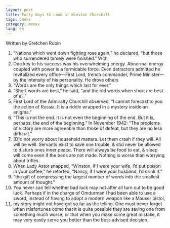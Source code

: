 ```yaml
---
layout: post
title: Forty Ways to Look at Winston Churchill
tags: books
category: memex
lang: en
---
```


Written by Gretchen Rubin

1. “Nations which went down fighting rose again,” he declared, “but those who surrendered tamely were finished.” With
2. One key to his success was his overwhelming energy. Abnormal energy coupled with power is a formidable force. Even detractors admitted he revitalized every office—First Lord, trench commander, Prime Minister—by the intensity of his personality. He drove others
3. “Words are the only things which last for ever.”
4. “Short words are best,” he said, “and the old words when short are best of all.”
5. First Lord of the Admiralty Churchill observed, “I cannot forecast to you the action of Russia. It is a riddle wrapped in a mystery inside an enigma.”
6. “This is not the end. It is not even the beginning of the end. But it is, perhaps, the end of the beginning.” In November 1942: “The problems of victory are more agreeable than those of defeat, but they are no less difficult.”
7. [D]o not worry about household matters. Let them crash if they will. All will be well. Servants exist to save one trouble, & shd never be allowed to disturb ones inner peace. There will always be food to eat, & sleep will come even if the beds are not made. Nothing is worse than worrying about trifles.
8. When Lady Astor snapped, “Winston, if I were your wife, I’d put poison in your coffee,” he retorted, “Nancy, if I were your husband, I’d drink it.”
9. “the gift of compressing the largest number of words into the smallest amount of thought.”
10. You never can tell whether bad luck may not after all turn out to be good luck. Perhaps if in the charge of Omdurman I had been able to use a sword, instead of having to adopt a modern weapon like a Mauser pistol,
11. my story might not have got so far as the telling. One must never forget when misfortunes come that it is quite possible they are saving one from something much worse; or that when you make some great mistake, it may very easily serve you better than the best-advised decision.